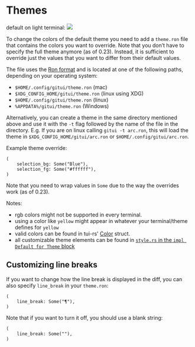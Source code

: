 # Themes

default on light terminal:
![](assets/light-theme.png)

To change the colors of the default theme you need to add a `theme.ron` file that contains the colors you want to override. Note that you don’t have to specify the full theme anymore (as of 0.23). Instead, it is sufficient to override just the values that you want to differ from their default values.

The file uses the [Ron format](https://github.com/ron-rs/ron) and is located at one of the following paths, depending on your operating system:

* `$HOME/.config/gitui/theme.ron` (mac)
* `$XDG_CONFIG_HOME/gitui/theme.ron` (linux using XDG)
* `$HOME/.config/gitui/theme.ron` (linux)
* `%APPDATA%/gitui/theme.ron` (Windows)

Alternatively, you can create a theme in the same directory mentioned above and use it with the `-t` flag followed by the name of the file in the directory. E.g. If you are on linux calling `gitui -t arc.ron`, this will load the theme in `$XDG_CONFIG_HOME/gitui/arc.ron` or `$HOME/.config/gitui/arc.ron`.

Example theme override:

```
(
    selection_bg: Some("Blue"),
    selection_fg: Some("#ffffff"),
)
```

Note that you need to wrap values in `Some` due to the way the overrides work (as of 0.23).

Notes:

* rgb colors might not be supported in every terminal.
* using a color like `yellow` might appear in whatever your terminal/theme defines for `yellow`
* valid colors can be found in tui-rs' [Color](https://docs.rs/tui/0.12.0/tui/style/enum.Color.html) struct.
* all customizable theme elements can be found in [`style.rs` in the `impl Default for Theme` block](https://github.com/extrawurst/gitui/blob/master/src/ui/style.rs#L305)

## Customizing line breaks

If you want to change how the line break is displayed in the diff, you can also specify `line_break` in your `theme.ron`:

```
(
    line_break: Some("¶"),
)
```

Note that if you want to turn it off, you should use a blank string:

```
(
    line_break: Some(""),
)
```
